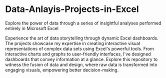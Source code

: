 # Data-Anlayis-Projects-in-Excel
Explore the power of data through a series of insightful analyses performed entirely in Microsoft Excel

Experience the art of data storytelling through dynamic Excel dashboards. The projects showcase my expertise in creating interactive visual representations of complex data sets using Excel's powerful tools. From interactive charts and graphs to user-friendly interfaces, I've designed dashboards that convey information at a glance. Explore this repository to witness the fusion of data and design, where raw data is transformed into engaging visuals, empowering better decision-making.
